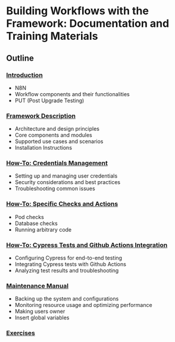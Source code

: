 # Building Workflows with the Framework: Documentation and Training Materials

## Outline

### [Introduction](Introduction)

- N8N
- Workflow components and their functionalities
- PUT (Post Upgrade Testing)

### [Framework Description](Framework-Description)

- Architecture and design principles
- Core components and modules
- Supported use cases and scenarios
- Installation Instructions

### [How-To: Credentials Management](Credentials-Management)

- Setting up and managing user credentials
- Security considerations and best practices
- Troubleshooting common issues

### [How-To: Specific Checks and Actions](Specific-Checks-and-Actions)

- Pod checks
- Database checks
- Running arbitrary code

### [How-To: Cypress Tests and Github Actions Integration](Cypress-Tests-and-Github-Actions-Integration)

- Configuring Cypress for end-to-end testing
- Integrating Cypress tests with Github Actions
- Analyzing test results and troubleshooting

### [Maintenance Manual](Maintenance-Manual)

- Backing up the system and configurations
- Monitoring resource usage and optimizing performance
- Making users owner
- Insert global variables

### [Exercises](Exercises)
